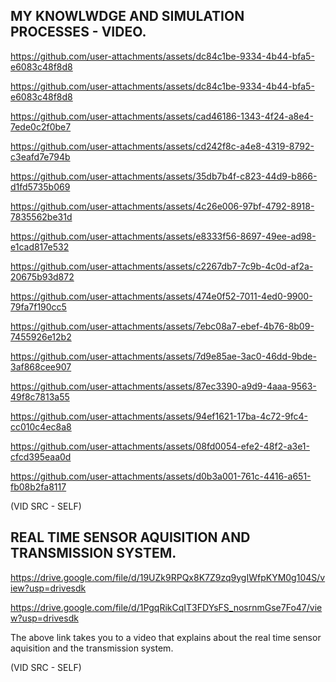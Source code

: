 ## MY KNOWLWDGE AND SIMULATION PROCESSES - VIDEO.

https://github.com/user-attachments/assets/dc84c1be-9334-4b44-bfa5-e6083c48f8d8

https://github.com/user-attachments/assets/dc84c1be-9334-4b44-bfa5-e6083c48f8d8

https://github.com/user-attachments/assets/cad46186-1343-4f24-a8e4-7ede0c2f0be7

https://github.com/user-attachments/assets/cd242f8c-a4e8-4319-8792-c3eafd7e794b

https://github.com/user-attachments/assets/35db7b4f-c823-44d9-b866-d1fd5735b069

https://github.com/user-attachments/assets/4c26e006-97bf-4792-8918-7835562be31d

https://github.com/user-attachments/assets/e8333f56-8697-49ee-ad98-e1cad817e532

https://github.com/user-attachments/assets/c2267db7-7c9b-4c0d-af2a-20675b93d872

https://github.com/user-attachments/assets/474e0f52-7011-4ed0-9900-79fa7f190cc5

https://github.com/user-attachments/assets/7ebc08a7-ebef-4b76-8b09-7455926e12b2

https://github.com/user-attachments/assets/7d9e85ae-3ac0-46dd-9bde-3af868cee907

https://github.com/user-attachments/assets/87ec3390-a9d9-4aaa-9563-49f8c7813a55

https://github.com/user-attachments/assets/94ef1621-17ba-4c72-9fc4-cc010c4ec8a8

https://github.com/user-attachments/assets/08fd0054-efe2-48f2-a3e1-cfcd395eaa0d

https://github.com/user-attachments/assets/d0b3a001-761c-4416-a651-fb08b2fa8117

(VID SRC -  SELF)

## REAL TIME SENSOR AQUISITION AND TRANSMISSION SYSTEM.

https://drive.google.com/file/d/19UZk9RPQx8K7Z9zq9ygIWfpKYM0g104S/view?usp=drivesdk

https://drive.google.com/file/d/1PgqRikCqIT3FDYsFS_nosrnmGse7Fo47/view?usp=drivesdk

The above link takes you to a video that explains about the real time sensor aquisition and the transmission system.

(VID SRC - SELF)
